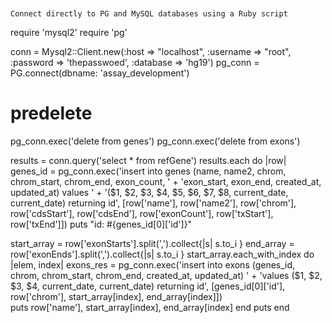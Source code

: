 


```


Connect directly to PG and MySQL databases using a Ruby script

```
require 'mysql2'
require 'pg'


conn = Mysql2::Client.new(:host => "localhost", :username => "root", :password => 'thepasswoed', :database => 'hg19')
pg_conn = PG.connect(dbname: 'assay_development')

# predelete
pg_conn.exec('delete from genes')
pg_conn.exec('delete from exons')

results = conn.query('select * from refGene')
results.each do |row|
  genes_id = pg_conn.exec('insert into genes (name, name2, chrom, chrom_start, chrom_end, exon_count, ' + 
                          'exon_start, exon_end, created_at, updated_at) values ' + 
                          '($1, $2, $3, $4, $5, $6, $7, $8, current_date, current_date) returning id', 
                          [row['name'],
                          row['name2'],
                          row['chrom'],
                          row['cdsStart'],
                          row['cdsEnd'],
                          row['exonCount'],
                          row['txStart'],
                          row['txEnd']])
  puts "id: #{genes_id[0]['id']}"
                          
  start_array = row['exonStarts'].split(',').collect{|s| s.to_i }
  end_array = row['exonEnds'].split(',').collect{|s| s.to_i }
  start_array.each_with_index do |elem, index|
    exons_res = pg_conn.exec('insert into exons (genes_id, chrom, chrom_start, chrom_end, created_at, updated_at) ' +
                             'values ($1, $2, $3, $4, current_date, current_date) returning id',
                             [genes_id[0]['id'],
                              row['chrom'],
                              start_array[index],
                              end_array[index]])                         
    puts row['name'], start_array[index], end_array[index]
  end
  puts
end
```
